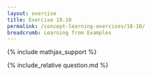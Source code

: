 ```yaml
---
layout: exercise
title: Exercise 18.10
permalink: /concept-learning-exercises/18-10/
breadcrumb: Learning from Examples
---
```


{% include mathjax_support %}

<div><i class="arrow-up" data-chapter="concept-learning-exercises" data-exercise="ex_10" data-rating="0"></i></div>
{% include_relative question.md %}
